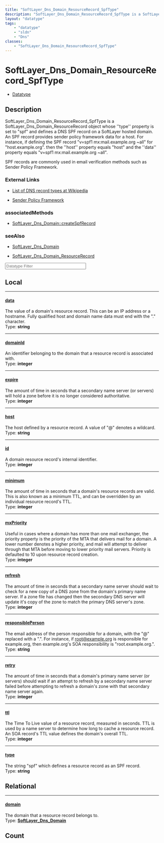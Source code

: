 ```yaml
---
title: "SoftLayer_Dns_Domain_ResourceRecord_SpfType"
description: "SoftLayer_Dns_Domain_ResourceRecord_SpfType is a SoftLayer_Dns_Domain_ResourceRecord object whose ''type'' property is s... "
layout: "datatype"
tags:
    - "datatype"
    - "sldn"
    - "Dns"
classes:
    - "SoftLayer_Dns_Domain_ResourceRecord_SpfType"
---
```


# SoftLayer_Dns_Domain_ResourceRecord_SpfType
<div id='service-datatype'>
    <ul id='sldn-reference-tabs'>
        <li id='datatype'> <a href='/reference/datatypes/SoftLayer_Dns_Domain_ResourceRecord_SpfType' >Datatype</a></li>
    </ul>
</div>

## Description 
SoftLayer_Dns_Domain_ResourceRecord_SpfType is a SoftLayer_Dns_Domain_ResourceRecord object whose ''type'' property is set to "spf" and defines a DNS SPF record on a SoftLayer hosted domain. An SPF record provides sender policy framework data for a host. For instance, if defining the SPF record "v=spf1 mx:mail.example.org ~all" for "host.example.org". then the ''host'' property equals "host" and the ''data'' property equals "v=spf1 mx:mail.example.org ~all". 

SPF records are commonly used in email verification methods such as Sender Policy Framework. 

### External Links


* [List of DNS record types at Wikipedia](http://en.wikipedia.org/wiki/List_of_DNS_record_types)


* [Sender Policy Framework](http://www.openspf.org/Project_Overview)



### associatedMethods

*  [SoftLayer_Dns_Domain::createSpfRecord](/reference/services/SoftLayer_Dns_Domain/createSpfRecord )



### seeAlso

* [SoftLayer_Dns_Domain](/reference/datatypes/SoftLayer_Dns_Domain )


* [SoftLayer_Dns_Domain_ResourceRecord](/reference/services/SoftLayer_Dns_Domain_ResourceRecord )




<!-- Filer BEGIN -->
<div class="view-filters">
        <div class="clearfix">
            <div class="search-input-box">
                <input placeholder="Datatype Filter" onkeyup="titleSearch(inputId='prop-input', divId='properties', elementClass='prop-row')" 
                    type="text" id="prop-input" value="" size="30" maxlength="128" class="form-text">
            </div>
        </div>
</div>
<!-- Filer END -->

<div id="properties" class="content">
<div id="localProperties" class="prop-content" >

## Local
<div class="prop-row">

-----
[data]: #data
#### [data]
The value of a domain's resource record. This can be an IP address or a hostname. Fully qualified host and domain name data must end with the "." character.   
<span class="type-label">Type: </span>**string**


</div>
<div class="prop-row">

-----
[domainId]: #domainid
#### [domainId]
An identifier belonging to the domain that a resource record is associated with.  
<span class="type-label">Type: </span>**integer**


</div>
<div class="prop-row">

-----
[expire]: #expire
#### [expire]
The amount of time in seconds that a secondary name server (or servers) will hold a zone before it is no longer considered authoritative.   
<span class="type-label">Type: </span>**integer**


</div>
<div class="prop-row">

-----
[host]: #host
#### [host]
The host defined by a resource record. A value of "@" denotes a wildcard.  
<span class="type-label">Type: </span>**string**


</div>
<div class="prop-row">

-----
[id]: #id
#### [id]
A domain resource record's internal identifier.  
<span class="type-label">Type: </span>**integer**


</div>
<div class="prop-row">

-----
[minimum]: #minimum
#### [minimum]
The amount of time in seconds that a domain's resource records are valid. This is also known as a minimum TTL, and can be overridden by an individual resource record's TTL.   
<span class="type-label">Type: </span>**integer**


</div>
<div class="prop-row">

-----
[mxPriority]: #mxpriority
#### [mxPriority]
Useful in cases where a domain has more than one mail exchanger, the priority property is the priority of the MTA that delivers mail for a domain. A lower number denotes a higher priority, and mail will attempt to deliver through that MTA before moving to lower priority mail servers. Priority is defaulted to 10 upon resource record creation.   
<span class="type-label">Type: </span>**integer**


</div>
<div class="prop-row">

-----
[refresh]: #refresh
#### [refresh]
The amount of time in seconds that a secondary name server should wait to check for a new copy of a DNS zone from the domain's primary name server. If a zone file has changed then the secondary DNS server will update it's copy of the zone to match the primary DNS server's zone.   
<span class="type-label">Type: </span>**integer**


</div>
<div class="prop-row">

-----
[responsiblePerson]: #responsibleperson
#### [responsiblePerson]
The email address of the person responsible for a domain, with the "@" replaced with a ".". For instance, if root@example.org is responsible for example.org, then example.org's SOA responsibility is "root.example.org.".   
<span class="type-label">Type: </span>**string**


</div>
<div class="prop-row">

-----
[retry]: #retry
#### [retry]
The amount of time in seconds that a domain's primary name server (or servers) should wait if an attempt to refresh by a secondary name server failed before attempting to refresh a domain's zone with that secondary name server again.   
<span class="type-label">Type: </span>**integer**


</div>
<div class="prop-row">

-----
[ttl]: #ttl
#### [ttl]
The Time To Live value of a resource record, measured in seconds. TTL is used by a name server to determine how long to cache a resource record. An SOA record's TTL value defines the domain's overall TTL.   
<span class="type-label">Type: </span>**integer**


</div>
<div class="prop-row">

-----
[type]: #type
#### [type]
The string "spf" which defines a resource record as an SPF record.  
<span class="type-label">Type: </span>**string**


</div>
</div>
<!-- LOCAL PROPERTY END -->

<div id="relationalProperties"  class="prop-content" >

## Relational
<div class="prop-row">

-----
[domain]: #domain
#### [domain]
The domain that a resource record belongs to.  
<span class="type-label">Type: </span>**<a href='/reference/datatypes/SoftLayer_Dns_Domain'>SoftLayer_Dns_Domain </a>**


</div>

## Count
</div>


